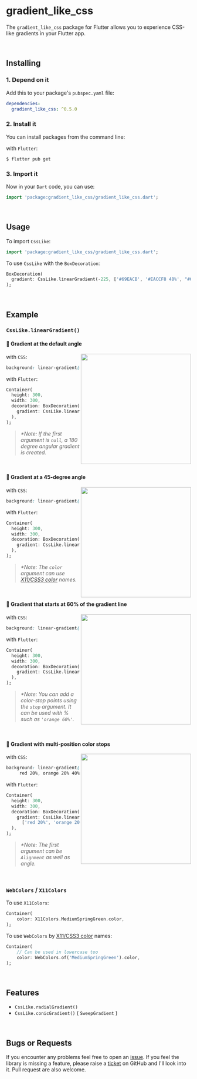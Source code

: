 # gradient_like_css

The `gradient_like_css` package for Flutter allows you to experience CSS-like gradients in your Flutter app.

<br>

## Installing

### 1. Depend on it

Add this to your package's `pubspec.yaml` file:

```yaml
dependencies:
  gradient_like_css: ^0.5.0
```

### 2. Install it

You can install packages from the command line:

with `Flutter`:

```
$ flutter pub get
```

### 3. Import it

Now in your `Dart` code, you can use:

```dart
import 'package:gradient_like_css/gradient_like_css.dart';
```

<br>

## Usage

To import `CssLike`:

```dart
import 'package:gradient_like_css/gradient_like_css.dart';
```

To use `CssLike` with the `BoxDecoration`:

```dart
BoxDecoration(
  gradient: CssLike.linearGradient(-225, ['#69EACB', '#EACCF8 48%', "#6654F1"]),
);
```

<br> 

## Example

### `CssLike.linearGradient()`

#### 🎨 Gradient at the default angle

<img src="https://raw.githubusercontent.com/azukisiromochi/gradient_like_css/main/display/CssLike_linearGradient__example1.png" align="right" height="300px">

with `CSS`:

```css
background: linear-gradient(#e66465, #9198e5);
```

with `Flutter`:

```dart
Container(
  height: 300,
  width: 300,
  decoration: BoxDecoration(
    gradient: CssLike.linearGradient(null, ['#e66465', '#9198e5']),
  ),
);
```

>  _\*Note: If the first argument is `null`, a 180 degree angular gradient is created._

<br>

#### 🎨 Gradient at a 45-degree angle

<img src="https://raw.githubusercontent.com/azukisiromochi/gradient_like_css/main/display/CssLike_linearGradient__example2.png" align="right" height="300px">

with `CSS`:

```css
background: linear-gradient(45deg, red, blue);
```

with `Flutter`:

```dart
Container(
  height: 300,
  width: 300,
  decoration: BoxDecoration(
    gradient: CssLike.linearGradient(45, ['red', 'blue']),
  ),
);
```

>  _\*Note: The `color` argument  can use [X11/CSS3 color](https://en.wikipedia.org/wiki/Web_colors#X11_color_names) names._

<br>

#### 🎨 Gradient that starts at 60% of the gradient line

<img src="https://raw.githubusercontent.com/azukisiromochi/gradient_like_css/main/display/CssLike_linearGradient__example3.png" align="right" height="300px">

with `CSS`:

```css
background: linear-gradient(135deg, orange, orange 60%, cyan);
```

with `Flutter`:

```dart
Container(
  height: 300,
  width: 300,
  decoration: BoxDecoration(
    gradient: CssLike.linearGradient(135, ['orange', 'orange 60%', 'cyan']),
  ),
);
```

>  _\*Note: You can add a color-stop points using the `stop` argument. It can be used with % such as `'orange 60%'`._

<br>

#### 🎨 Gradient with multi-position color stops

<img src="https://raw.githubusercontent.com/azukisiromochi/gradient_like_css/main/display/CssLike_linearGradient__example4.png" align="right" height="300px">

with `CSS`:

```css
background: linear-gradient(to right,
     red 20%, orange 20% 40%, yellow 40% 60%, green 60% 80%, blue 80%);
```

with `Flutter`:

```dart
Container(
  height: 300,
  width: 300,
  decoration: BoxDecoration(
    gradient: CssLike.linearGradient(Alignment.centerRight, 
      ['red 20%', 'orange 20% 40%', 'yellow 40% 60%', 'green 60% 80%', 'blue 80%']),
  ),
);
```

>  _\*Note: The first argument can be `Alignment` as well as angle._

<br>

### `WebColors` / `X11Colors`

To use `X11Colors`:

```dart
Container(
    color: X11Colors.MediumSpringGreen.color,
);
```

To use `WebColors`  by [X11/CSS3 color](https://en.wikipedia.org/wiki/Web_colors#X11_color_names) names:

```dart
Container(
    // Can be used in lowercase too
    color: WebColors.of('MediumSpringGreen').color,
);
```

<br>

## Features

- `CssLike.radialGradient()`
- `CssLike.conicGradient()` ( `SweepGradient`  )

<br>

## Bugs or Requests

If you encounter any problems feel free to open an [issue](https://github.com/azukisiromochi/gradient_like_css/issues/new?template=bug_report.md). If you feel the library is missing a feature, please raise a [ticket](https://github.com/azukisiromochi/gradient_like_css/issues/new?template=feature_request.md) on GitHub and I'll look into it. Pull request are also welcome.